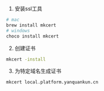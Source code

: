 1. 安装ssl工具

```bash
# mac
brew install mkcert
# windows
choco install mkcert
```

2. 创建证书

```bash
mkcert -install
```

3. 为特定域名生成证书

```bash
mkcert local.platform.yanquankun.cn
```
